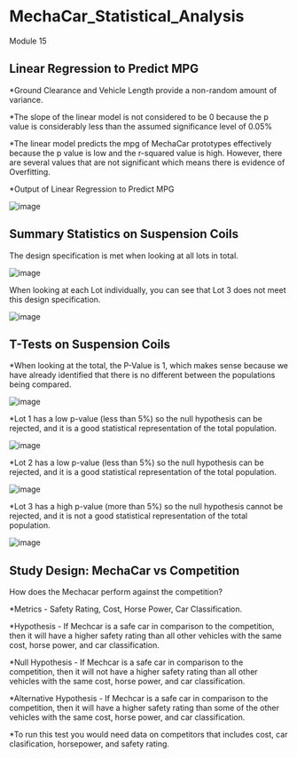 # MechaCar_Statistical_Analysis
Module 15

## Linear Regression to Predict MPG

*Ground Clearance and Vehicle Length provide a non-random amount of variance.

*The slope of the linear model is not considered to be 0 because the p value is considerably less than the assumed significance level of 0.05%

*The linear model predicts the mpg of MechaCar prototypes effectively because the p value is low and the r-squared value is high. However, there are several values that are not significant which means there is evidence of Overfitting.  

*Output of Linear Regression to Predict MPG

![image](https://user-images.githubusercontent.com/103475613/182003348-89a2cd28-61b2-456b-8059-61279b9df74d.png)


## Summary Statistics on Suspension Coils

The design specification is met when looking at all lots in total. 

![image](https://user-images.githubusercontent.com/103475613/182009349-239a371a-dc32-45b0-8cf2-04f1a7e8ecbe.png)


When looking at each Lot individually, you can see that Lot 3 does not meet this design specification.

![image](https://user-images.githubusercontent.com/103475613/182009314-44092665-ce76-4a5b-8a40-6c0e48a76457.png)



## T-Tests on Suspension Coils

*When looking at the total, the P-Value is 1, which makes sense because we have already identified that there is no different between the populations being compared. 

![image](https://user-images.githubusercontent.com/103475613/182039671-a47209ba-8e61-4056-993b-0c1f387aaacf.png)

*Lot 1 has a low p-value (less than 5%) so the null hypothesis can be rejected, and it is a good statistical representation of the total population. 

![image](https://user-images.githubusercontent.com/103475613/182039595-bdbc20ec-a0a5-4283-9753-b53a8efc2f5c.png)

*Lot 2 has a low p-value (less than 5%) so the null hypothesis can be rejected, and it is a good statistical representation of the total population. 

![image](https://user-images.githubusercontent.com/103475613/182039620-c1e34cea-a541-4c00-b844-3eea29d7529e.png)

*Lot 3 has a high p-value (more than 5%) so the null hypothesis cannot be rejected, and it is not a good statistical representation of the total population. 

![image](https://user-images.githubusercontent.com/103475613/182039637-e2fac7b0-390a-4a69-b3ff-52e07887e57a.png)

## Study Design: MechaCar vs Competition

How does the Mechacar perform against the competition? 

*Metrics - Safety Rating, Cost, Horse Power, Car Classification.

*Hypothesis - If Mechcar is a safe car in comparison to the competition, then it will have a higher safety rating than all other vehicles with the same cost, horse power, and car classification. 

*Null Hypothesis - If Mechcar is a safe car in comparison to the competition, then it will not have a higher safety rating than all other vehicles with the same cost, horse power, and car classification. 

*Alternative Hypothesis - If Mechcar is a safe car in comparison to the competition, then it will have a higher safety rating than some of the other vehicles with the same cost, horse power, and car classification. 

*To run this test you would need data on competitors that includes cost, car clasification, horsepower, and safety rating. 
